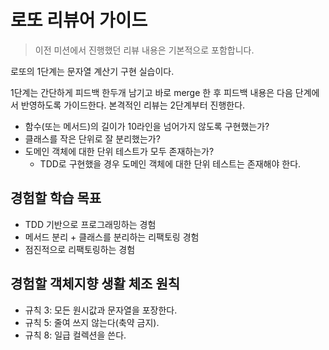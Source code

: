 # 로또 리뷰어 가이드

> 이전 미션에서 진행했던 리뷰 내용은 기본적으로 포함합니다.

로또의 1단계는 문자열 계산기 구현 실습이다.

1단계는 간단하게 피드백 한두개 남기고 바로 merge 한 후 피드백 내용은 다음 단계에서 반영하도록 가이드한다. 본격적인 리뷰는 2단계부터 진행한다.

* 함수(또는 메서드)의 길이가 10라인을 넘어가지 않도록 구현했는가?
* 클래스를 작은 단위로 잘 분리했는가?
* 도메인 객체에 대한 단위 테스트가 모두 존재하는가?
    * TDD로 구현했을 경우 도메인 객체에 대한 단위 테스트는 존재해야 한다.

## 경험할 학습 목표

* TDD 기반으로 프로그래밍하는 경험
* 메서드 분리 + 클래스를 분리하는 리팩토링 경험
* 점진적으로 리팩토링하는 경험

## 경험할 객체지향 생활 체조 원칙

* 규칙 3: 모든 원시값과 문자열을 포장한다.
* 규칙 5: 줄여 쓰지 않는다(축약 금지).
* 규칙 8: 일급 컬렉션을 쓴다.
